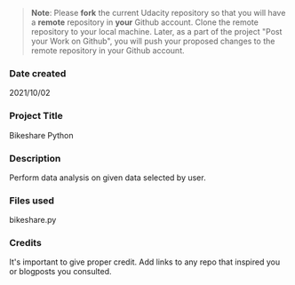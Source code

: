>**Note**: Please **fork** the current Udacity repository so that you will have a **remote** repository in **your** Github account. Clone the remote repository to your local machine. Later, as a part of the project "Post your Work on Github", you will push your proposed changes to the remote repository in your Github account.

### Date created
2021/10/02

### Project Title
Bikeshare Python

### Description
Perform data analysis on given data selected by user.

### Files used
bikeshare.py

### Credits
It's important to give proper credit. Add links to any repo that inspired you or blogposts you consulted.

